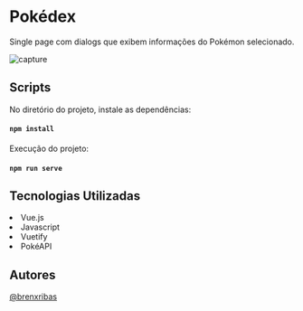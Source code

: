# Pokédex
Single page com dialogs que exibem informações do Pokémon selecionado.

![capture](https://user-images.githubusercontent.com/91806523/178801590-56d55f06-11e5-4b54-9529-24266117b948.png)


## Scripts

No diretório do projeto, instale as dependências: 
#### `npm install`

Execução do projeto:
#### `npm run serve`


## Tecnologias Utilizadas
<li>Vue.js</li> 
<li>Javascript</li> 
<li>Vuetify</li> 
<li>PokéAPI</li> 

## Autores

[@brenxribas](https://www.github.com/brenxribas)



